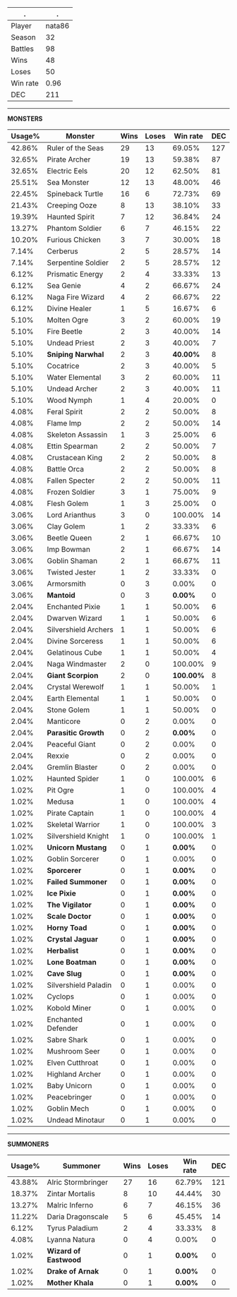 .|.
|-|-
Player|nata86
Season|32
Battles|98
Wins|48
Loses|50
Win rate|0.96
DEC|211

---
**MONSTERS**

Usage%|Monster|Wins|Loses|Win rate|DEC|
-|-|-|-|-|-|
42.86%|Ruler of the Seas|29|13|69.05%|127|
32.65%|Pirate Archer|19|13|59.38%|87|
32.65%|Electric Eels|20|12|62.50%|81|
25.51%|Sea Monster|12|13|48.00%|46|
22.45%|Spineback Turtle|16|6|72.73%|69|
21.43%|Creeping Ooze|8|13|38.10%|33|
19.39%|Haunted Spirit|7|12|36.84%|24|
13.27%|Phantom Soldier|6|7|46.15%|22|
10.20%|Furious Chicken|3|7|30.00%|18|
7.14%|Cerberus|2|5|28.57%|14|
7.14%|Serpentine Soldier|2|5|28.57%|12|
6.12%|Prismatic Energy|2|4|33.33%|13|
6.12%|Sea Genie|4|2|66.67%|24|
6.12%|Naga Fire Wizard|4|2|66.67%|22|
6.12%|Divine Healer|1|5|16.67%|6|
5.10%|Molten Ogre|3|2|60.00%|19|
5.10%|Fire Beetle|2|3|40.00%|14|
5.10%|Undead Priest|2|3|40.00%|7|
5.10%|**Sniping Narwhal**|2|3|**40.00%**|8|
5.10%|Cocatrice|2|3|40.00%|5|
5.10%|Water Elemental|3|2|60.00%|11|
5.10%|Undead Archer|2|3|40.00%|11|
5.10%|Wood Nymph|1|4|20.00%|0|
4.08%|Feral Spirit|2|2|50.00%|8|
4.08%|Flame Imp|2|2|50.00%|14|
4.08%|Skeleton Assassin|1|3|25.00%|6|
4.08%|Ettin Spearman|2|2|50.00%|7|
4.08%|Crustacean King|2|2|50.00%|8|
4.08%|Battle Orca|2|2|50.00%|8|
4.08%|Fallen Specter|2|2|50.00%|11|
4.08%|Frozen Soldier|3|1|75.00%|9|
4.08%|Flesh Golem|1|3|25.00%|0|
3.06%|Lord Arianthus|3|0|100.00%|14|
3.06%|Clay Golem|1|2|33.33%|6|
3.06%|Beetle Queen|2|1|66.67%|10|
3.06%|Imp Bowman|2|1|66.67%|14|
3.06%|Goblin Shaman|2|1|66.67%|11|
3.06%|Twisted Jester|1|2|33.33%|0|
3.06%|Armorsmith|0|3|0.00%|0|
3.06%|**Mantoid**|0|3|**0.00%**|0|
2.04%|Enchanted Pixie|1|1|50.00%|6|
2.04%|Dwarven Wizard|1|1|50.00%|6|
2.04%|Silvershield Archers|1|1|50.00%|6|
2.04%|Divine Sorceress|1|1|50.00%|6|
2.04%|Gelatinous Cube|1|1|50.00%|4|
2.04%|Naga Windmaster|2|0|100.00%|9|
2.04%|**Giant Scorpion**|2|0|**100.00%**|8|
2.04%|Crystal Werewolf|1|1|50.00%|1|
2.04%|Earth Elemental|1|1|50.00%|0|
2.04%|Stone Golem|1|1|50.00%|0|
2.04%|Manticore|0|2|0.00%|0|
2.04%|**Parasitic Growth**|0|2|**0.00%**|0|
2.04%|Peaceful Giant|0|2|0.00%|0|
2.04%|Rexxie|0|2|0.00%|0|
2.04%|Gremlin Blaster|0|2|0.00%|0|
1.02%|Haunted Spider|1|0|100.00%|6|
1.02%|Pit Ogre|1|0|100.00%|4|
1.02%|Medusa|1|0|100.00%|4|
1.02%|Pirate Captain|1|0|100.00%|4|
1.02%|Skeletal Warrior|1|0|100.00%|3|
1.02%|Silvershield Knight|1|0|100.00%|1|
1.02%|**Unicorn Mustang**|0|1|**0.00%**|0|
1.02%|Goblin Sorcerer|0|1|0.00%|0|
1.02%|**Sporcerer**|0|1|**0.00%**|0|
1.02%|**Failed Summoner**|0|1|**0.00%**|0|
1.02%|**Ice Pixie**|0|1|**0.00%**|0|
1.02%|**The Vigilator**|0|1|**0.00%**|0|
1.02%|**Scale Doctor**|0|1|**0.00%**|0|
1.02%|**Horny Toad**|0|1|**0.00%**|0|
1.02%|**Crystal Jaguar**|0|1|**0.00%**|0|
1.02%|**Herbalist**|0|1|**0.00%**|0|
1.02%|**Lone Boatman**|0|1|**0.00%**|0|
1.02%|**Cave Slug**|0|1|**0.00%**|0|
1.02%|Silvershield Paladin|0|1|0.00%|0|
1.02%|Cyclops|0|1|0.00%|0|
1.02%|Kobold Miner|0|1|0.00%|0|
1.02%|Enchanted Defender|0|1|0.00%|0|
1.02%|Sabre Shark|0|1|0.00%|0|
1.02%|Mushroom Seer|0|1|0.00%|0|
1.02%|Elven Cutthroat|0|1|0.00%|0|
1.02%|Highland Archer|0|1|0.00%|0|
1.02%|Baby Unicorn|0|1|0.00%|0|
1.02%|Peacebringer|0|1|0.00%|0|
1.02%|Goblin Mech|0|1|0.00%|0|
1.02%|Undead Minotaur|0|1|0.00%|0|

---
**SUMMONERS**

Usage%|Summoner|Wins|Loses|Win rate|DEC|
-|-|-|-|-|-|
43.88%|Alric Stormbringer|27|16|62.79%|121|
18.37%|Zintar Mortalis|8|10|44.44%|30|
13.27%|Malric Inferno|6|7|46.15%|36|
11.22%|Daria Dragonscale|5|6|45.45%|14|
6.12%|Tyrus Paladium|2|4|33.33%|8|
4.08%|Lyanna Natura|0|4|0.00%|0|
1.02%|**Wizard of Eastwood**|0|1|**0.00%**|0|
1.02%|**Drake of Arnak**|0|1|**0.00%**|0|
1.02%|**Mother Khala**|0|1|**0.00%**|0|
